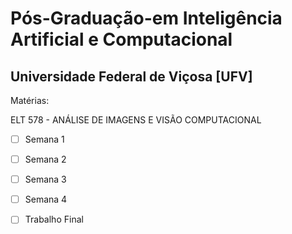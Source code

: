 # Pós-Graduação-em Inteligência Artificial e Computacional
## Universidade Federal de Viçosa [UFV]


Matérias:

ELT 578 - ANÁLISE DE IMAGENS E VISÃO COMPUTACIONAL
- [ ] Semana 1
- [ ] Semana 2
- [ ] Semana 3
- [ ] Semana 4
- [ ] Trabalho Final



